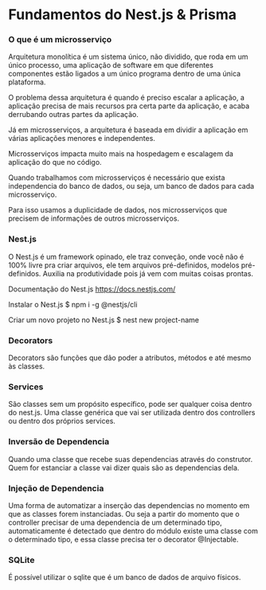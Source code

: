 # Fundamentos do Nest.js & Prisma

### O que é um microsserviço

Arquitetura monolítica é um sistema único, não dividido, que roda em um único processo, uma aplicação de software em que diferentes componentes estão ligados a um único programa dentro de uma única plataforma.

O problema dessa arquitetura é quando é preciso escalar a aplicação, a aplicação precisa de mais recursos pra certa parte da aplicação, e acaba derrubando outras partes da aplicação.

Já em microsserviços, a arquitetura é baseada em dividir a aplicação em várias aplicações menores e independentes.

Microsserviços impacta muito mais na hospedagem e escalagem da aplicação do que no código.

Quando trabalhamos com microsserviços é necessário que exista independencia do banco de dados, ou seja, um banco de dados para cada microsserviço.

Para isso usamos a duplicidade de dados, nos microsserviços que precisem de informações de outros microsserviços.

### Nest.js

O Nest.js é um framework opinado, ele traz conveção, onde você não é 100% livre pra criar arquivos, ele tem arquivos pré-definidos, modelos pré-definidos. Auxilia na produtividade pois já vem com muitas coisas prontas.

Documentação do Nest.js
https://docs.nestjs.com/

Instalar o Nest.js
$ npm i -g @nestjs/cli

Criar um novo projeto no Nest.js
$ nest new project-name

### Decorators

Decorators são funções que dão poder a atributos, métodos e até mesmo às classes.


### Services

São classes sem um propósito específico, pode ser qualquer coisa dentro do nest.js. Uma classe genérica que vai ser utilizada dentro dos controllers ou dentro dos próprios services.

### Inversão de Dependencia

Quando uma classe que recebe suas dependencias através do construtor. Quem for estanciar a classe vai dizer quais são as dependencias dela.

### Injeção de Dependencia

Uma forma de automatizar a inserção das dependencias no momento em que as classes forem instanciadas. Ou seja a partir do momento que o controller precisar de uma dependencia de um determinado tipo, automaticamente é detectado que dentro do módulo existe uma classe com o determinado tipo, e essa classe precisa ter o decorator @Injectable.

### SQLite

É possível utilizar o sqlite que é um banco de dados de arquivo físicos.
